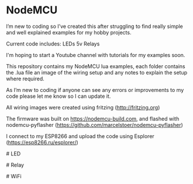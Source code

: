 ﻿# NodeMCU

I’m new to coding so I’ve created this after struggling to find really simple and well explained examples for my hobby projects.

Current code includes:
  LEDs
  5v Relays

I'm hoping to start a Youtube channel with tutorials for my examples soon.

This repository  contains my NodeMCU lua examples, each folder contains the .lua file an image of the wiring setup and any notes to explain the setup where required.

As I’m new to coding if anyone can see any errors or improvements to my code please let me know so I can update it.

All wiring images were created using fritzing (http://fritzing.org)

The firmware was built on https://nodemcu-build.com, and flashed with nodemcu-pyflasher (https://github.com/marcelstoer/nodemcu-pyflasher)

I connect to my ESP8266 and upload the code using Esplorer (https://esp8266.ru/esplorer/)

﻿# LED
 
 
﻿# Relay
  
  
﻿# WiFi
